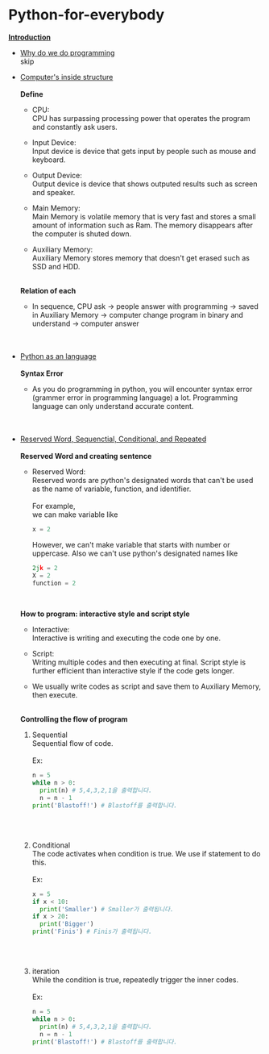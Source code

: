 # Python-for-everybody
<ins>**Introduction**</ins>

- <ins>Why do we do programming</ins> <br />
  skip

- <ins>Computer's inside structure</ins> <br /><br />
  **Define** <br />
  - CPU: <br />
    CPU has surpassing processing power that operates the program and constantly ask users. <br />
  
  - Input Device: <br />
    Input device is device that gets input by people such as mouse and keyboard. <br />
  
  - Output Device: <br />
    Output device is device that shows outputed results such as screen and speaker. <br />
  
  - Main Memory: <br />
    Main Memory is volatile memory that is very fast and stores a small amount of information such as Ram. The memory disappears after the computer is shuted down. <br />
  
  - Auxiliary Memory: <br />
    Auxiliary Memory stores memory that doesn't get erased such as SSD and HDD. <br /><br />
  
  
  **Relation of each** <br />
  - In sequence, CPU ask -> people answer with programming -> saved in Auxiliary Memory -> computer change program in binary and understand -> computer answer <br /><br /><br />
    


- <ins>Python as an language</ins> <br /><br />
  **Syntax Error** <br />
  - As you do programming in python, you will encounter syntax error (grammer error in programming language) a lot. Programming language can only understand accurate content. <br /><br /><br />



- <ins>Reserved Word, Sequenctial, Conditional, and Repeated</ins> <br /><br />
  **Reserved Word and creating sentence** <br />
  - Reserved Word: <br />
    Reserved words are python's designated words that can't be used as the name of variable, function, and identifier. <br /><br>
    For example, <br>
    we can make variable like
    ``` python
    x = 2
    ``` 
    
    However, we can't make variable that starts with number or uppercase. Also we can't use python's designated names like
    
    ``` python
    2jk = 2
    X = 2
    function = 2
    ```
    <br />
    
  **How to program: interactive style and script style** <br />
    - Interactive: <br />
      Interactive is writing and executing the code one by one. <br />
      
    - Script: <br />
      Writing multiple codes and then executing at final. Script style is further efficient than interactive style if the code gets longer. <br />
    
    - We usually write codes as script and save them to Auxiliary Memory, then execute. <br /><br />


  **Controlling the flow of program** <br />
    1. Sequential <br />
      Sequential flow of code. <br /><br />
      Ex: 
        ```python
        n = 5
        while n > 0:
          print(n) # 5,4,3,2,1을 출력합니다.
          n = n - 1
        print('Blastoff!') # Blastoff를 출력합니다.
        ```
        <br /><br />
      
    2. Conditional <br />
      The code activates when condition is true. We use if statement to do this. <br /><br />
      Ex: 
        ```python
        x = 5
        if x < 10: 
          print('Smaller') # Smaller가 출력됩니다.
        if x > 20: 
          print('Bigger')
        print('Finis') # Finis가 출력됩니다.
        ```
        <br /><br />
      
    3. iteration <br />
      While the condition is true, repeatedly trigger the inner codes. <br /><br />
      Ex: 
        ```python
        n = 5
        while n > 0:
          print(n) # 5,4,3,2,1을 출력합니다.
          n = n - 1
        print('Blastoff!') # Blastoff를 출력합니다.
        ```
      
      
      
  
    
